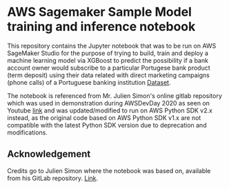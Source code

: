 # AWS Sagemaker Sample Model training and inference notebook
This repository contains the Jupyter notebook that was to be run on AWS SageMaker Studio for the purpose of trying to build, train and deploy a machine learning model via XGBoost to predict the possibility if a bank account owner would subscribe to a particular Portugese bank product (term deposit) using their data related with direct marketing campaigns (phone calls) of a Portuguese banking institution [Dataset](https://archive.ics.uci.edu/ml/datasets/bank+marketing).

The notebook is referenced from Mr. Julien Simon's online gitlab repository which was used in demonstration during AWSDevDay 2020 as seen on Youtube [link](https://www.youtube.com/watch?v=sOUhLiI85sU) and was updated/modified to run on AWS Python SDK v2.x instead, as the original code based on AWS Python SDK v1.x are not compatible with the latest Python SDK version due to deprecation and modifications.

## Acknowledgement
Credits go to Julien Simon where the notebook was based on, available from his GitLab repository. [Link](https://gitlab.com/juliensimon/awsdevdays2020).
